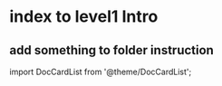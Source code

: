 # index to level1 Intro
## add something to folder instruction

import DocCardList from '@theme/DocCardList';

<DocCardList />
